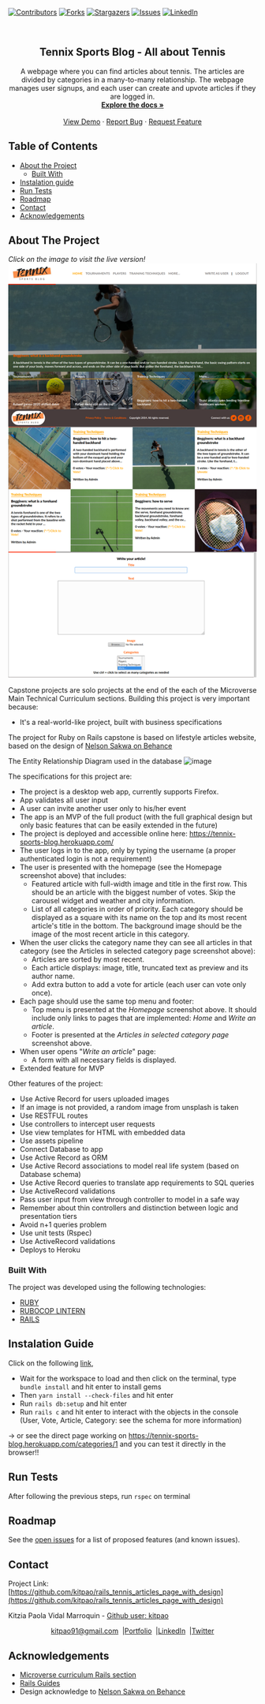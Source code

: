 [![Contributors][contributors-shield]][contributors-url]
[![Forks][forks-shield]][forks-url]
[![Stargazers][stars-shield]][stars-url]
[![Issues][issues-shield]][issues-url]
[![LinkedIn][linkedin-shield]][linkedin-url]

<!-- PROJECT LOGO -->
<br />
<p align="center">
  <h2 align="center"> Tennix Sports Blog - All about Tennis</h2>
  <p align="center">
     A webpage where you can find articles about tennis. The articles are divided by categories in a many-to-many relationship. The webpage manages user signups, and each user can create and upvote articles if they are logged in.
    <br />
    <a href="https://github.com/kitpao/rails_tennis_articles_page_with_design"><strong>Explore the docs »</strong></a>
    <br />
    <br />
    <a href="https://github.com/kitpao/rails_tennis_articles_page_with_design">View Demo</a>
    ·
    <a href="https://github.com/kitpao/rails_tennis_articles_page_with_design/issues">Report Bug</a>
    ·
    <a href="https://github.com/kitpao/rails_tennis_articles_page_with_design/issues">Request Feature</a>
  </p>
</p>

## Table of Contents
* [About the Project](#about-the-project)
  * [Built With](#built-with)
* [Instalation guide](#instalation-guide)
* [Run Tests](#run-tests)
* [Roadmap](#roadmap)
* [Contact](#contact)
* [Acknowledgements](#acknowledgements)
<!-- ABOUT THE PROJECT -->

## About The Project
<em>Click on the image to visit the live version!</em>
[![Product Name Screen Shot][product-screenshot]](https://tennix-sports-blog.herokuapp.com)

Capstone projects are solo projects at the end of the each of the Microverse Main Technical Curriculum sections. Building this project is very important because:

- It's a real-world-like project, built with business specifications

The project for Ruby on Rails capstone is based on lifestyle articles website, based on the design of [Nelson Sakwa on Behance](https://www.behance.net/sakwadesignstudio)

The Entity Relationship Diagram used in the database
![image](https://user-images.githubusercontent.com/53256139/90346832-e0367880-dff1-11ea-8efd-b0e573f259fd.png)


The specifications for this project are: 
* The project is a desktop web app, currently supports Firefox.
* App validates all user input
* A user can invite another user only to his/her event
* The app is an MVP of the full product (with the full graphical design but only basic features that can be easily extended in the future)
* The project is deployed and accessible online here: https://tennix-sports-blog.herokuapp.com/
* The user logs in to the app, only by typing the username (a proper authenticated login is not a requirement)
* The user is presented with the homepage (see the Homepage screenshot above) that includes:
  * Featured article with full-width image and title in the first row. This should be an article with the biggest number of votes. Skip the carousel widget and weather and city information.
  * List of all categories in order of priority. Each category should be displayed as a square with its name on the top and its most recent article's title in the bottom. The background image should be the image of the most recent article in this category.
* When the user clicks the category name they can see all articles in that category (see the Articles in selected category page screenshot above):
  * Articles are sorted by most recent.
  * Each article displays: image, title, truncated text as preview and its author name.
  * Add extra button to add a vote for article (each user can vote only once).
* Each page should use the same top menu and footer:
  * Top menu is presented at the *Homepage* screenshot above. It should include only links to pages that are implemented: *Home* and *Write an article*.
  * Footer is presented at the *Articles in selected category page* screenshot above.
* When user opens "*Write an article*" page:
  * A form with all necessary fields is displayed.
* Extended feature for MVP


Other features of the project:
- Use Active Record for users uploaded images
- If an image is not provided, a random image from unsplash is taken
- Use RESTFUL routes
- Use controllers to intercept user requests
- Use view templates for HTML with embedded data
- Use assets pipeline
- Connect Database to app
- Use Active Record as ORM
- Use Active Record associations to model real life system (based on Database schema)
- Use Active Record queries to translate app requirements to SQL queries
- Use ActiveRecord validations
- Pass user input from view through controller to model in a safe way
- Remember about thin controllers and distinction between logic and presentation tiers
- Avoid n+1 queries problem
- Use unit tests (Rspec)
- Use ActiveRecord validations
- Deploys to Heroku

### Built With
The project was developed using the following technologies:
- [RUBY](https://www.ruby-lang.org/es/)
- [RUBOCOP LINTERN](https://github.com/microverseinc/linters-config/tree/master/ruby)
- [RAILS](https://rubyonrails.org/)

## Instalation Guide
Click on the following [link](https://gitpod.io/github.com/kitpao/rails_tennis_articles_page_with_design/tree/associations),

* Wait for the workspace to load and then click on the terminal, type `bundle install` and hit enter to install gems
* Then `yarn install --check-files` and hit enter
* Run `rails db:setup` and hit enter
* Run `rails c` and hit enter to interact with the objects in the console (User, Vote, Article, Category: see the schema for more information)

-> or see the direct page working on https://tennix-sports-blog.herokuapp.com/categories/1 and you can test it directly in the browser!!

## Run Tests
After following the previous steps, run `rspec` on terminal

## Roadmap

See the [open issues](https://github.com/kitpao/rails_tennis_articles_page_with_design/issues) for a list of proposed features (and known issues).

## Contact
<p align="center">

  Project Link: [https://github.com/kitpao/rails_tennis_articles_page_with_design](https://github.com/kitpao/rails_tennis_articles_page_with_design)

<p align="center">

  Kitzia Paola Vidal Marroquin - [Github user: kitpao](https://github.com/kitpao)
</p>
<p align="center" style="display: flex; justify-content: center; align-items: center;">
    <a target="_blank" href="https://mail.google.com/mail/?view=cm&fs=1&tf=1&to=kitpao91@gmail.com">
      kitpao91@gmail.com
    </a> &nbsp; |
    <a target="_blank" href="https://github.com/kitpao/Personal_Projects">
        Portfolio
    </a> &nbsp; |
    <a target="_blank" href="https://www.linkedin.com/in/kitzia-paola-vidal/">
      LinkedIn
    </a> &nbsp; |
    <a target="_blank" href="https://twitter.com/Kitpao1">
      Twitter
    </a>
</p>

## Acknowledgements
- [Microverse curriculum Rails section](https://www.microverse.org/?grsf=6ns691)
- [Rails Guides](https://guides.rubyonrails.org)
- Design acknowledge to [Nelson Sakwa on Behance](https://www.behance.net/sakwadesignstudio)

<!-- MARKDOWN LINKS & IMAGES -->
[contributors-shield]: https://img.shields.io/github/contributors/kitpao/rails_tennis_articles_page_with_design.svg?style=flat-square
[contributors-url]: https://github.com/kitpao/rails_tennis_articles_page_with_design/graphs/contributors
[forks-shield]: https://img.shields.io/github/forks/kitpao/rails_tennis_articles_page_with_design.svg?style=flat-square
[forks-url]: https://github.com/kitpao/rails_tennis_articles_page_with_design/network/members
[stars-shield]: https://img.shields.io/github/stars/kitpao/rails_tennis_articles_page_with_design.svg?style=flat-square
[stars-url]: https://github.com/kitpao/rails_tennis_articles_page_with_design/stargazers
[issues-shield]: https://img.shields.io/github/issues/kitpao/rails_tennis_articles_page_with_design.svg?style=flat-square
[issues-url]: https://github.com/kitpao/rails_tennis_articles_page_with_design/issues
[license-shield]: https://img.shields.io/github/license/kitpao/rails_tennis_articles_page_with_design.svg?style=flat-square
[license-url]: https://github.com/kitpao/rails_tennis_articles_page_with_design/blob/master/LICENSE.txt
[linkedin-shield]: https://img.shields.io/badge/-LinkedIn-black.svg?style=flat-square&logo=linkedin&colorB=555
[linkedin-url]: https://www.linkedin.com/in/kitzia-paola-vidal/
[product-screenshot]: app/assets/images/desktop.png
